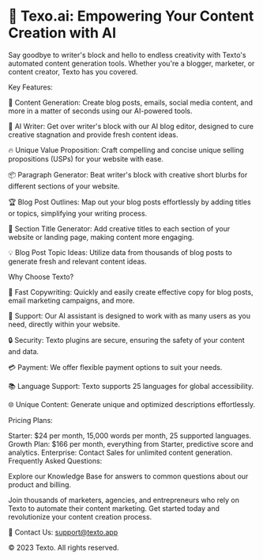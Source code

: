 # 🚀 Texo.ai: Empowering Your Content Creation with AI

Say goodbye to writer's block and hello to endless creativity with Texto's automated content generation tools. Whether you're a blogger, marketer, or content creator, Texto has you covered.

Key Features:

📝 Content Generation: Create blog posts, emails, social media content, and more in a matter of seconds using our AI-powered tools.

🧠 AI Writer: Get over writer's block with our AI blog editor, designed to cure creative stagnation and provide fresh content ideas.

🔥 Unique Value Proposition: Craft compelling and concise unique selling propositions (USPs) for your website with ease.

📦 Paragraph Generator: Beat writer's block with creative short blurbs for different sections of your website.

🏆 Blog Post Outlines: Map out your blog posts effortlessly by adding titles or topics, simplifying your writing process.

📌 Section Title Generator: Add creative titles to each section of your website or landing page, making content more engaging.

💡 Blog Post Topic Ideas: Utilize data from thousands of blog posts to generate fresh and relevant content ideas.

Why Choose Texto?

🤖 Fast Copywriting: Quickly and easily create effective copy for blog posts, email marketing campaigns, and more.

💬 Support: Our AI assistant is designed to work with as many users as you need, directly within your website.

🔒 Security: Texto plugins are secure, ensuring the safety of your content and data.

💳 Payment: We offer flexible payment options to suit your needs.

📚 Language Support: Texto supports 25 languages for global accessibility.

🌐 Unique Content: Generate unique and optimized descriptions effortlessly.

Pricing Plans:

Starter: $24 per month, 15,000 words per month, 25 supported languages.
Growth Plan: $166 per month, everything from Starter, predictive score and analytics.
Enterprise: Contact Sales for unlimited content generation.
Frequently Asked Questions:

Explore our Knowledge Base for answers to common questions about our product and billing.

Join thousands of marketers, agencies, and entrepreneurs who rely on Texto to automate their content marketing. Get started today and revolutionize your content creation process.

📧 Contact Us: support@texto.app

© 2023 Texto. All rights reserved.
